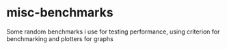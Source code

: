 # misc-benchmarks

Some random benchmarks i use for testing performance, using criterion for benchmarking and plotters for graphs
